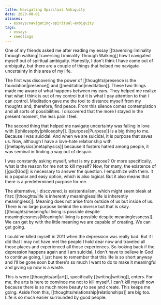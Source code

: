```yaml
---
title: Navigating Spiritual Ambiguity
date: 2023-08-01
aliases:
  - essays/navigating-spiritual-ambiguity
tags:
  - essays
  - seedlings
---
```

One of my friends asked me after reading my essay [[traversing liminality through walking|Traversing Liminality Through Walking]] how I navigated myself out of spiritual ambiguity. Honestly, I don't think I have come out of ambiguity, but there are a couple of things that helped me navigate uncertainty in this area of my life.

The first was discovering the power of [[thoughts/presence is the foundation|presence]] and [[meditation|meditation]]. These two things made me aware of what happens between my ears. They helped me realize that what I think is out of my control but it is what I pay attention to that I can control. Meditation gave me the tool to distance myself from my thoughts and, therefore, find peace. From this silence comes contemplation and all sorts of possibilities. I discovered that the more I stayed in the present moment, the less pain I feel.

The second thing that helped me navigate uncertainty was falling in love with [[philosophy|philosophy]]. [[purpose|Purpose]] is a big thing to me. Because I was suicidal. And when we are suicidal, it is purpose that saves us. Now, although I have a love-hate relationship with [[metaphysics|metaphysics]] because it fosters hatred among people, it was seminal in finding a way out of despair.

I was constantly asking myself, what is my purpose? Or more specifically, what is the reason for me not to kill myself? Now, for many, the existence of [[god|God]] is necessary to answer the question. I empathize with them. It is a popular and easy option, which is also logical. But it also means that there is a predetermined purpose for me.

The alternative, I discovered, is existentialism, which might seem bleak at first: [[thoughts/life is inherently meaningless|life is inherently meaningless]]. Meaning does not arise from outside of us but inside of us. There is no large purpose behind the universe but that is okay. [[thoughts/meaningful living is possible despite meaninglessness|Meaningful living is possible despite meaninglessness]]. We can get by with the little meaning we are capable of creating. We can get going.

I could've killed myself in 2011 when the depression was really bad. But if I did that I may not have met the people I hold dear now and traveled all those places and experienced all those experiences. So looking back if the depression happens again and I am suicidal, I don't have to believe in God to continue going, I just have to remember that this life is so short anyway and I'll be gone soon but there's so much I want to do to make it meaningful and giving up now is a waste.

This is were [[thoughts/art|art]], specifically [[writing|writing]], enters. For me, the arts is here to convince me not to kill myself. I can't kill myself now because there is so much more beauty to see and create. This keeps me going. Aside from this, [[thoughts/relationship|relationships]] are big too. Life is so much easier surrounded by good people.